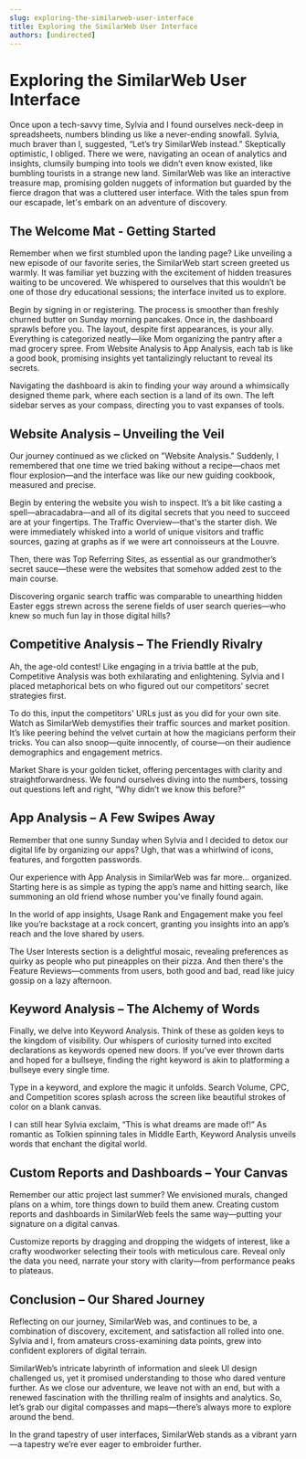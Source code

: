 ```yaml
---
slug: exploring-the-similarweb-user-interface
title: Exploring the SimilarWeb User Interface
authors: [undirected]
---
```



# Exploring the SimilarWeb User Interface

Once upon a tech-savvy time, Sylvia and I found ourselves neck-deep in spreadsheets, numbers blinding us like a never-ending snowfall. Sylvia, much braver than I, suggested, “Let’s try SimilarWeb instead.” Skeptically optimistic, I obliged. There we were, navigating an ocean of analytics and insights, clumsily bumping into tools we didn’t even know existed, like bumbling tourists in a strange new land. SimilarWeb was like an interactive treasure map, promising golden nuggets of information but guarded by the fierce dragon that was a cluttered user interface. With the tales spun from our escapade, let's embark on an adventure of discovery.

## The Welcome Mat - Getting Started

Remember when we first stumbled upon the landing page? Like unveiling a new episode of our favorite series, the SimilarWeb start screen greeted us warmly. It was familiar yet buzzing with the excitement of hidden treasures waiting to be uncovered. We whispered to ourselves that this wouldn’t be one of those dry educational sessions; the interface invited us to explore. 

Begin by signing in or registering. The process is smoother than freshly churned butter on Sunday morning pancakes. Once in, the dashboard sprawls before you. The layout, despite first appearances, is your ally. Everything is categorized neatly—like Mom organizing the pantry after a mad grocery spree. From Website Analysis to App Analysis, each tab is like a good book, promising insights yet tantalizingly reluctant to reveal its secrets.

Navigating the dashboard is akin to finding your way around a whimsically designed theme park, where each section is a land of its own. The left sidebar serves as your compass, directing you to vast expanses of tools.

## Website Analysis – Unveiling the Veil

Our journey continued as we clicked on "Website Analysis." Suddenly, I remembered that one time we tried baking without a recipe—chaos met flour explosion—and the interface was like our new guiding cookbook, measured and precise.

Begin by entering the website you wish to inspect. It’s a bit like casting a spell—abracadabra—and all of its digital secrets that you need to succeed are at your fingertips. The Traffic Overview—that's the starter dish. We were immediately whisked into a world of unique visitors and traffic sources, gazing at graphs as if we were art connoisseurs at the Louvre.

Then, there was Top Referring Sites, as essential as our grandmother’s secret sauce—these were the websites that somehow added zest to the main course. 

Discovering organic search traffic was comparable to unearthing hidden Easter eggs strewn across the serene fields of user search queries—who knew so much fun lay in those digital hills?

## Competitive Analysis – The Friendly Rivalry

Ah, the age-old contest! Like engaging in a trivia battle at the pub, Competitive Analysis was both exhilarating and enlightening. Sylvia and I placed metaphorical bets on who figured out our competitors’ secret strategies first.

To do this, input the competitors' URLs just as you did for your own site. Watch as SimilarWeb demystifies their traffic sources and market position. It’s like peering behind the velvet curtain at how the magicians perform their tricks. You can also snoop—quite innocently, of course—on their audience demographics and engagement metrics.

Market Share is your golden ticket, offering percentages with clarity and straightforwardness. We found ourselves diving into the numbers, tossing out questions left and right, “Why didn’t we know this before?”

## App Analysis – A Few Swipes Away

Remember that one sunny Sunday when Sylvia and I decided to detox our digital life by organizing our apps? Ugh, that was a whirlwind of icons, features, and forgotten passwords. 

Our experience with App Analysis in SimilarWeb was far more... organized. Starting here is as simple as typing the app’s name and hitting search, like summoning an old friend whose number you've finally found again.

In the world of app insights, Usage Rank and Engagement make you feel like you’re backstage at a rock concert, granting you insights into an app’s reach and the love shared by users.

The User Interests section is a delightful mosaic, revealing preferences as quirky as people who put pineapples on their pizza. And then there's the Feature Reviews—comments from users, both good and bad, read like juicy gossip on a lazy afternoon.

## Keyword Analysis – The Alchemy of Words

Finally, we delve into Keyword Analysis. Think of these as golden keys to the kingdom of visibility. Our whispers of curiosity turned into excited declarations as keywords opened new doors. If you’ve ever thrown darts and hoped for a bullseye, finding the right keyword is akin to platforming a bullseye every single time.

Type in a keyword, and explore the magic it unfolds. Search Volume, CPC, and Competition scores splash across the screen like beautiful strokes of color on a blank canvas.

I can still hear Sylvia exclaim, “This is what dreams are made of!” As romantic as Tolkien spinning tales in Middle Earth, Keyword Analysis unveils words that enchant the digital world.

## Custom Reports and Dashboards – Your Canvas

Remember our attic project last summer? We envisioned murals, changed plans on a whim, tore things down to build them anew. Creating custom reports and dashboards in SimilarWeb feels the same way—putting your signature on a digital canvas.

Customize reports by dragging and dropping the widgets of interest, like a crafty woodworker selecting their tools with meticulous care. Reveal only the data you need, narrate your story with clarity—from performance peaks to plateaus.

## Conclusion – Our Shared Journey

Reflecting on our journey, SimilarWeb was, and continues to be, a combination of discovery, excitement, and satisfaction all rolled into one. Sylvia and I, from amateurs cross-examining data points, grew into confident explorers of digital terrain.

SimilarWeb’s intricate labyrinth of information and sleek UI design challenged us, yet it promised understanding to those who dared venture further. As we close our adventure, we leave not with an end, but with a renewed fascination with the thrilling realm of insights and analytics. So, let’s grab our digital compasses and maps—there’s always more to explore around the bend.

In the grand tapestry of user interfaces, SimilarWeb stands as a vibrant yarn—a tapestry we’re ever eager to embroider further.